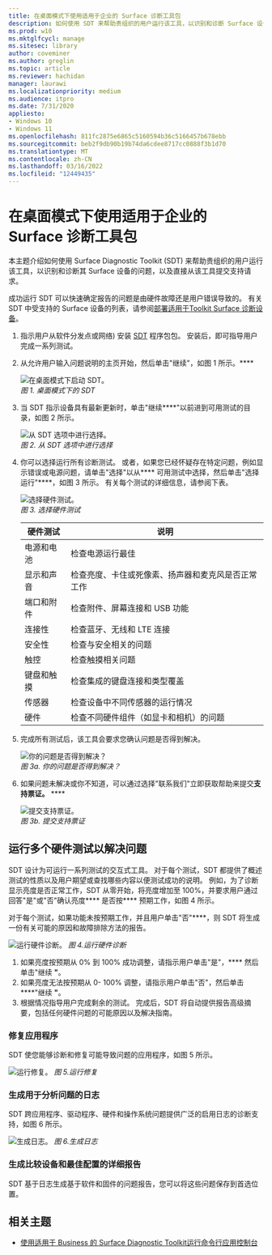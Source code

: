 ```yaml
---
title: 在桌面模式下使用适用于企业的 Surface 诊断工具包
description: 如何使用 SDT 来帮助贵组织的用户运行该工具，以识别和诊断 Surface 设备的问题，以及直接从该工具提交支持请求。
ms.prod: w10
ms.mktglfcycl: manage
ms.sitesec: library
author: coveminer
ms.author: greglin
ms.topic: article
ms.reviewer: hachidan
manager: laurawi
ms.localizationpriority: medium
ms.audience: itpro
ms.date: 7/31/2020
appliesto:
- Windows 10
- Windows 11
ms.openlocfilehash: 811fc2875e6865c5160594b36c5166457b678ebb
ms.sourcegitcommit: beb2f9db90b19b74da6cdee8717cc0888f3b1d70
ms.translationtype: MT
ms.contentlocale: zh-CN
ms.lasthandoff: 03/16/2022
ms.locfileid: "12449435"
---
```

# <a name="use-surface-diagnostic-toolkit-for-business-in-desktop-mode"></a>在桌面模式下使用适用于企业的 Surface 诊断工具包

本主题介绍如何使用 Surface Diagnostic Toolkit (SDT) 来帮助贵组织的用户运行该工具，以识别和诊断其 Surface 设备的问题，以及直接从该工具提交支持请求。 

成功运行 SDT 可以快速确定报告的问题是由硬件故障还是用户错误导致的。 有关 SDT 中受支持的 Surface 设备的列表，请参阅[部署适用于Toolkit Surface 诊断设备](surface-diagnostic-toolkit-business.md)。


1. 指示用户从软件分发点或网络) 安装 [SDT](surface-diagnostic-toolkit-business.md#preparing-the-sdt-package-for-distribution) 程序包包。 安装后，即可指导用户完成一系列测试。 

2. 从允许用户输入问题说明的主页开始，然后单击"继续"，如图 1 所示。****

    ![在桌面模式下启动 SDT。](images/sdt-desk-1.png)<br/>
    *图 1. 桌面模式下的 SDT*

3. 当 SDT 指示设备具有最新更新时，单击"继续****"以前进到可用测试的目录，如图 2 所示。

    ![从 SDT 选项中进行选择。](images/sdt1.png)<br/>
    *图 2. 从 SDT 选项中进行选择*

4. 你可以选择运行所有诊断测试。 或者，如果您已经怀疑存在特定问题，例如显示错误或电源问题，请单击"选择"以从**** 可用测试中选择，然后单击"选择运行"****，如图 3 所示。 有关每个测试的详细信息，请参阅下表。 

    ![选择硬件测试。](images/sdt2.png)<br/>
    *图 3. 选择硬件测试*

    硬件测试 | 说明
    --- | ---
    电源和电池 |  检查电源运行最佳
    显示和声音   | 检查亮度、卡住或死像素、扬声器和麦克风是否正常工作
    端口和附件   | 检查附件、屏幕连接和 USB 功能
    连接性 |  检查蓝牙、无线和 LTE 连接
    安全性    | 检查与安全相关的问题
    触控   | 检查触摸相关问题
    键盘和触摸 |    检查集成的键盘连接和类型覆盖
    传感器 | 检查设备中不同传感器的运行情况
    硬件 |  检查不同硬件组件（如显卡和相机）的问题

5. 完成所有测试后，该工具会要求您确认问题是否得到解决。 

    ![你的问题是否得到解决？](images/sdt3.png)<br/>
    *图 3a. 你的问题是否得到解决？*

6. 如果问题未解决或你不知道，可以通过选择"联系我们"立即获取帮助来提交**支持票证。** ****
 
    ![提交支持票证。](images/sdt4.png)<br/>
    *图 3b. 提交支持票证*

<span id="multiple" />

## <a name="running-multiple-hardware-tests-to-troubleshoot-issues"></a>运行多个硬件测试以解决问题

SDT 设计为可运行一系列测试的交互式工具。 对于每个测试，SDT 都提供了概述测试的性质以及用户期望或查找哪些内容以便测试成功的说明。 例如，为了诊断显示亮度是否正常工作，SDT 从零开始，将亮度增加至 100%，并要求用户通过回答"是"或"否"确认亮度**** 是否按**** 预期工作，如图 4 所示。 

对于每个测试，如果功能未按预期工作，并且用户单击"否"****，则 SDT 将生成一份有关可能的原因和故障排除方法的报告。 

![运行硬件诊断。](images/sdt-desk-4.png)
*图 4.运行硬件诊断*

1. 如果亮度按预期从 0% 到 100% 成功调整，请指示用户单击"是"，**** 然后单击"继续 **"**。 
2. 如果亮度无法按预期从 0- 100% 调整，请指示用户单击"否"，然后单击****"继续 **"**。 
3. 根据情况指导用户完成剩余的测试。 完成后，SDT 将自动提供报告高级摘要，包括任何硬件问题的可能原因以及解决指南。


### <a name="repairing-applications"></a>修复应用程序

SDT 使您能够诊断和修复可能导致问题的应用程序，如图 5 所示。

![运行修复。](images/sdt-desk-5.png)
*图 5.运行修复*
<span id="logs" />

### <a name="generating-logs-for-analyzing-issues"></a>生成用于分析问题的日志 

SDT 跨应用程序、驱动程序、硬件和操作系统问题提供广泛的启用日志的诊断支持，如图 6 所示。

![生成日志。](images/sdt-desk-6.png)
*图 6.生成日志*

<span id="detailed-report" />

### <a name="generating-detailed-report-comparing-device-vs-optimal-configuration"></a>生成比较设备和最佳配置的详细报告

SDT 基于日志生成基于软件和固件的问题报告，您可以将这些问题保存到首选位置。

## <a name="related-topics"></a>相关主题

- [使用适用于 Business 的 Surface Diagnostic Toolkit运行命令行应用控制台](surface-diagnostic-toolkit-command-line.md)
